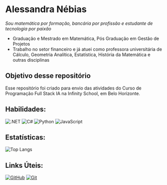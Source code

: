 # Alessandra Nébias
_Sou matemática por formação, bancária por profissão e estudante de tecnologia por paixão_

- Graduação e Mestrado em Matemática, Pós Graduação em Gestão de Projetos
- Trabalho no setor financeiro e já atuei como professora universitária de Cálculo, Geometria Analítica, Estatística, História da Matemática e outras disciplinas

## Objetivo desse repositório
Esse repositório foi criado para envio das atividades do Curso de Programação Full Stack IA na Infinity School, em Belo Horizonte.

## Habilidades:
![.NET](https://img.shields.io/badge/.NET-5C2D91?style=for-the-badge&logo=.net&logoColor=white)
![C#](https://img.shields.io/badge/C%23-239120?style=for-the-badge&logo=c-sharp&logoColor=white)
![Python](https://img.shields.io/badge/python-3670A0?style=for-the-badge&logo=python&logoColor=ffdd54)
![JavaScript](https://img.shields.io/badge/JavaScript-F7DF1E?style=for-the-badge&logo=javascript&logoColor=black)
## Estatísticas:
![Top Langs](https://github-readme-stats-git-masterrstaa-rickstaa.vercel.app/api/top-langs/?username=anebias&layout=compact&bg_color=000&border_color=30A3DC&title_color=E94D5F&text_color=FFF)
## Links Úteis:
[![GitHub](https://img.shields.io/badge/GitHub-000?style=for-the-badge&logo=github&logoColor=30A3DC)](https://docs.github.com/)
[![Git](https://img.shields.io/badge/Git-000?style=for-the-badge&logo=git&logoColor=E94D5F)](https://git-scm.com/doc) 
